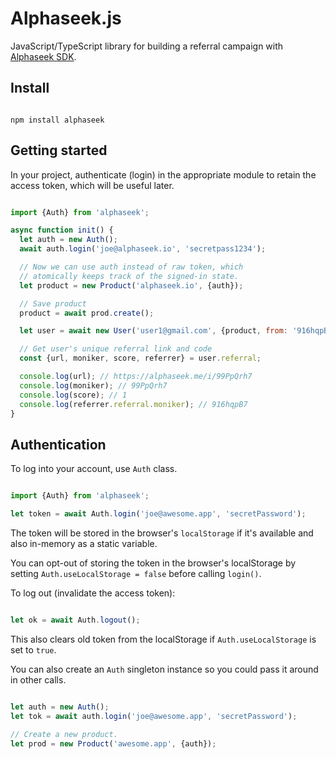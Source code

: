 # Alphaseek.js

JavaScript/TypeScript library for building a referral campaign with [Alphaseek SDK](http://alphaseek.io).

## Install

```shell

npm install alphaseek

```

## Getting started

In your project, authenticate (login) in the appropriate module to retain the access token, which will be useful later.

```javascript

import {Auth} from 'alphaseek';

async function init() {
  let auth = new Auth();
  await auth.login('joe@alphaseek.io', 'secretpass1234');

  // Now we can use auth instead of raw token, which
  // atomically keeps track of the signed-in state.
  let product = new Product('alphaseek.io', {auth});

  // Save product
  product = await prod.create();

  let user = await new User('user1@gmail.com', {product, from: '916hqpB7'}).create();

  // Get user's unique referral link and code
  const {url, moniker, score, referrer} = user.referral;

  console.log(url); // https://alphaseek.me/i/99PpQrh7
  console.log(moniker); // 99PpQrh7
  console.log(score); // 1
  console.log(referrer.referral.moniker); // 916hqpB7
}

```

## Authentication

To log into your account, use `Auth` class.

```js

import {Auth} from 'alphaseek';

let token = await Auth.login('joe@awesome.app', 'secretPassword');

```

The token will be stored in the browser's `localStorage` if it's available and also in-memory as a static variable.

You can opt-out of storing the token in the browser's localStorage by setting `Auth.useLocalStorage = false` before calling `login()`.

To log out (invalidate the access token):

```js

let ok = await Auth.logout();

```

This also clears old token from the localStorage if `Auth.useLocalStorage` is set to `true`.

You can also create an `Auth` singleton instance so you could pass it around in other calls.

```js

let auth = new Auth();
let tok = await auth.login('joe@awesome.app', 'secretPassword');

// Create a new product.
let prod = new Product('awesome.app', {auth});

```
